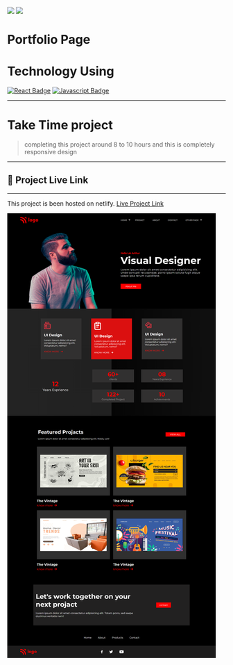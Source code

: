 [![](https://img.shields.io/badge/linkedin-blue?style=for-the-badge)](https://www.linkedin.com/in/ankush-kumar-275129176/)
[![](https://img.shields.io/badge/MYPORTFOLIO-blue?style=for-the-badge)](https://devloperankush.tk/ 'Link')



# **Portfolio Page**


# Technology Using
[![React Badge](https://img.shields.io/badge/-HTML-red?style=for-the-badge&labelColor=black&logo=html&logoColor=61DBFB)](#) [![Javascript Badge](https://img.shields.io/badge/-CSS-blue?style=for-the-badge&labelColor=black&logo=tailwind&logoColor=white)](#)


---
# Take Time project
> completing this project around 8 to 10 hours and this is completely responsive design
---
## 🚀  Project Live Link <br>
---
This project is been hosted on netlify. [Live Project Link](https://illustrious-dragon-25c496.netlify.app)

![Saas web page](./portfolio%20page.png)